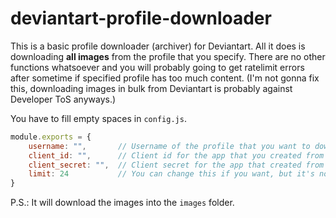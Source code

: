# deviantart-profile-downloader

This is a basic profile downloader (archiver) for Deviantart. All it does is downloading **all images** from the profile that you specify. There are no other functions whatsoever and you will probably going to get ratelimit errors after sometime if specified profile has too much content. (I'm not gonna fix this, downloading images in bulk from Deviantart is probably against Developer ToS anyways.)

You have to fill empty spaces in `config.js`.

```js
module.exports = {
    username: "",       // Username of the profile that you want to download
    client_id: "",      // Client id for the app that you created from https://www.deviantart.com/developers/
    client_secret: "",  // Client secret for the app that created from https://www.deviantart.com/developers/
    limit: 24           // You can change this if you want, but it's not necessary and this is the maximum it can be
}
```

P.S.: It will download the images into the `images` folder.
